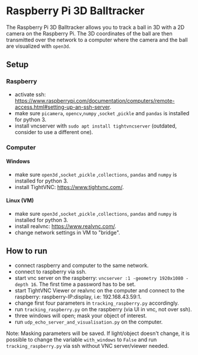 # Raspberry Pi 3D Balltracker

The Raspberry Pi 3D Balltracker allows you to track a ball in 3D with a 2D camera on the Raspberry Pi.
The 3D coordinates of the ball are then transmitted over the network to a computer where the camera and the ball are visualized with `open3d`.

## Setup

### Raspberry

- activate ssh: https://www.raspberrypi.com/documentation/computers/remote-access.html#setting-up-an-ssh-server.
- make sure `picamera`, `opencv`,`numpy` ,`socket` ,`pickle` and `pandas` is installed for python 3.
- install vncserver with `sudo apt install tightvncserver` (outdated, consider to use a different one).

### Computer

#### Windows

- make sure `open3d` ,`socket` ,`pickle` ,`collections`, `pandas` and `numpy` is installed for python 3.
- install TightVNC: https://www.tightvnc.com/.

#### Linux (VM)
- make sure `open3d` ,`socket` ,`pickle` ,`collections`, `pandas` and `numpy` is installed for python 3.
- install realvnc: https://www.realvnc.com/.
- change network settings in VM to "bridge".

## How to run

- connect raspberry and computer to the same network.
- connect to raspberry via ssh.
- start vnc server on the raspberry: `vncserver :1 -geometry 1920x1080 -depth 16`. The first time a password has to be set.
- start TightVNC Viewer or realvnc on the computer and connect to the raspberry: raspberry-IP:display, i.e: 192.168.43.59:1.
- change first four parameters in `tracking_raspberry.py` accordingly.
- run `tracking_raspberry.py` on the raspberry (via UI in vnc, not over ssh).
- three windows will open; mask your object of interest.
- run `udp_echo_server_and_visualisation.py` on the computer.

Note: Masking parameters will be saved. If light/object doesn't change, it is possible to change the variable `with_windows` to `False` and run `tracking_raspberry.py` via ssh without VNC server/viewer needed. 